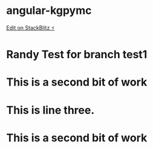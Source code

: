 # angular-kgpymc

[Edit on StackBlitz ⚡️](https://stackblitz.com/edit/angular-kgpymc)

# Randy Test for branch test1
# This is a second bit of work
# This is line three.
# This is a second bit of work